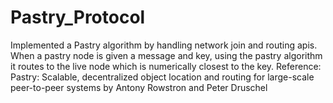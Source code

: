 # Pastry_Protocol
Implemented a Pastry algorithm by handling network join and routing apis. When a pastry node is given a message and key, using the pastry algorithm it routes to the live node which is numerically closest to the key. Reference: ​Pastry: Scalable, decentralized object location and routing for large-scale peer-to-peer systems by Antony Rowstron and Peter Druschel
